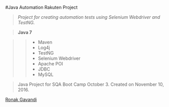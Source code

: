 #Java Automation Rakuten Project

> *Project for creating automation tests using Selenium Webdriver and TestNG.*

> **Java 7**

>> * Maven
>> * Log4j
>> * TestNG
>> * Selenium Webdriver
>> * Apache POI
>> * JDBC
>> * MySQL

> Java Project for SQA Boot Camp October 3. Created on November 10, 2016.

[Ronak Gavandi](https://github.com/ronakg11/)
